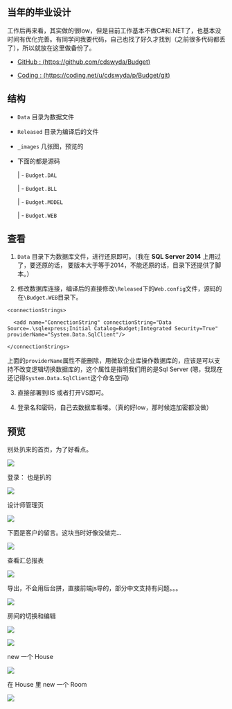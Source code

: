 ## 当年的毕业设计

工作后再来看，其实做的很low，但是目前工作基本不做C#和.NET了，也基本没时间有优化完善。有同学问我要代码，自己也找了好久才找到（之前很多代码都丢了），所以就放在这里做备份了。

- [GitHub : (https://github.com/cdswyda/Budget)](https://github.com/cdswyda/Budget)

- [Coding : (https://coding.net/u/cdswyda/p/Budget/git)](https://coding.net/u/cdswyda/p/Budget/git)

## 结构

- `Data` 目录为数据文件

- `Released` 目录为编译后的文件

- `_images` 几张图，预览的

- 下面的都是源码 

  | - `Budget.DAL`

  | - `Budget.BLL`
  
  | - `Budget.MODEL`
  
  | - `Budget.WEB`



## 查看

1. `Data` 目录下为数据库文件，进行还原即可。（我在 **SQL Server 2014** 上用过了，要还原的话， 要版本大于等于2014，不能还原的话，目录下还提供了脚本。）

2. 修改数据库连接，编译后的直接修改`\Released`下的`Web.config`文件，源码的在`\Budget.WEB`目录下。

```xml:n
<connectionStrings>

  <add name="ConnectionString" connectionString="Data Source=.\sqlexpress;Initial Catalog=Budget;Integrated Security=True" providerName="System.Data.SqlClient"/>

</connectionStrings>
```

上面的`providerName`属性不能删除，用微软企业库操作数据库的，应该是可以支持不改变逻辑切换数据库的，这个属性是指明我们用的是Sql Server (嗯，我现在还记得`System.Data.SqlClient`这个命名空间)

3. 直接部署到IIS 或者打开VS即可。

4. 登录名和密码，自己去数据库看喽。（真的好low，那时候连加密都没做）

## 预览

别处扒来的首页，为了好看点。

![](./_images/0.png)

登录： 也是扒的

![](./_images/1.png)

设计师管理页

![](./_images/2.png)

下面是客户的留言。这块当时好像没做完...

![](./_images/2-1.png)

查看汇总报表

![](./_images/3.png)

导出，不会用后台拼，直接前端js导的，部分中文支持有问题。。。

![](./_images/4.png)

房间的切换和编辑

![](./_images/5.png)

![](./_images/6.png)

new 一个 House

![](./_images/7.png)

在 House 里 new 一个 Room

![](./_images/8.png)
